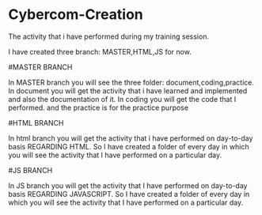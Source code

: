 # Cybercom-Creation
The activity that i have performed during my training session.

I have created three branch: MASTER,HTML,JS for now.

#MASTER BRANCH

In MASTER branch you will see the three folder: document,coding,practice.
In document you will get the activity that i have learned and implemented and also the documentation of it.
In coding you will get the code that I performed.
and the practice is for the practice purpose

#HTML BRANCH

In html branch you will get the activity that i have performed on day-to-day basis REGARDING HTML.
So I have created a folder of every day in which you will see the activity that I have performed on a particular day.

#JS BRANCH

In JS branch you will get the activity that I have performed on day-to-day basis REGARDING JAVASCRIPT.
So I have created a folder of every day in which you will see the activity that I have performed on a particular day.
